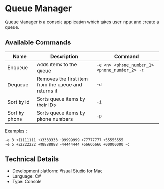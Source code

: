 ﻿# Queue Manager

Queue Manager is a console application which takes user input and create a queue.

## Available Commands

| Name          | Description                                          | Command                                       |
| ------------- | ---------------------------------------------------- | --------------------------------------------- |
| Enqueue       | Adds items to the queue                              | `-e <n> <phone_number_1> <phone_number_2> -c` |
| Dequeue       | Removes the first item from the queue and returns it | `-d`                                          |
| Sort by id    | Sorts queue items by their IDs                       | `-i`                                          |
| Sort by phone | Sorts queue items by phone numbers                   | `-p`                                          |

Examples           :

```shell
-e 3 +11111111 +33333333 +99999999 +77777777 +55555555
-e 5 +22222222 +88888888 +44444444 +66666666 +00000000 -c
```

## Technical Details

- Development platform: Visual Studio for Mac
- Language: C#
- Type: Console